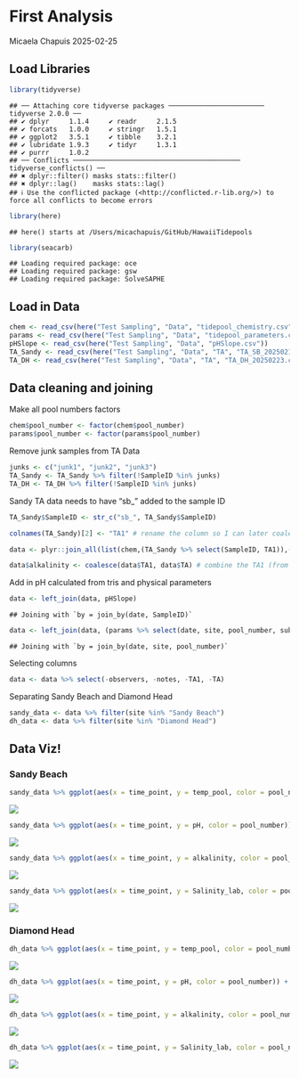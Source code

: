 First Analysis
================
Micaela Chapuis
2025-02-25

## Load Libraries

``` r
library(tidyverse)
```

    ## ── Attaching core tidyverse packages ──────────────────────── tidyverse 2.0.0 ──
    ## ✔ dplyr     1.1.4     ✔ readr     2.1.5
    ## ✔ forcats   1.0.0     ✔ stringr   1.5.1
    ## ✔ ggplot2   3.5.1     ✔ tibble    3.2.1
    ## ✔ lubridate 1.9.3     ✔ tidyr     1.3.1
    ## ✔ purrr     1.0.2     
    ## ── Conflicts ────────────────────────────────────────── tidyverse_conflicts() ──
    ## ✖ dplyr::filter() masks stats::filter()
    ## ✖ dplyr::lag()    masks stats::lag()
    ## ℹ Use the conflicted package (<http://conflicted.r-lib.org/>) to force all conflicts to become errors

``` r
library(here)
```

    ## here() starts at /Users/micachapuis/GitHub/HawaiiTidepools

``` r
library(seacarb)
```

    ## Loading required package: oce
    ## Loading required package: gsw
    ## Loading required package: SolveSAPHE

## Load in Data

``` r
chem <- read_csv(here("Test Sampling", "Data", "tidepool_chemistry.csv"))
params <- read_csv(here("Test Sampling", "Data", "tidepool_parameters.csv"))
pHSlope <- read_csv(here("Test Sampling", "Data", "pHSlope.csv"))
TA_Sandy <- read_csv(here("Test Sampling", "Data", "TA", "TA_SB_20250216.csv"))
TA_DH <- read_csv(here("Test Sampling", "Data", "TA", "TA_DH_20250223.csv"))
```

## Data cleaning and joining

Make all pool numbers factors

``` r
chem$pool_number <- factor(chem$pool_number)
params$pool_number <- factor(params$pool_number)
```

Remove junk samples from TA Data

``` r
junks <- c("junk1", "junk2", "junk3")
TA_Sandy <- TA_Sandy %>% filter(!SampleID %in% junks)
TA_DH <- TA_DH %>% filter(!SampleID %in% junks)
```

Sandy TA data needs to have “sb\_” added to the sample ID

``` r
TA_Sandy$SampleID <- str_c("sb_", TA_Sandy$SampleID)
```

``` r
colnames(TA_Sandy)[2] <- "TA1" # rename the column so I can later coalesce them together

data <- plyr::join_all(list(chem,(TA_Sandy %>% select(SampleID, TA1)),(TA_DH %>% select(SampleID, TA))), by='SampleID', type='left') # join all 3 dfs by sample ID. From the TA dfs pick which columns i want to keep

data$alkalinity <- coalesce(data$TA1, data$TA) # combine the TA1 (from sandy) and TA (from dh) into one alkalinity column
```

Add in pH calculated from tris and physical parameters

``` r
data <- left_join(data, pHSlope)
```

    ## Joining with `by = join_by(date, SampleID)`

``` r
data <- left_join(data, (params %>% select(date, site, pool_number, substrate, perimeter_m, surface_area_m2)))
```

    ## Joining with `by = join_by(date, site, pool_number)`

Selecting columns

``` r
data <- data %>% select(-observers, -notes, -TA1, -TA)
```

Separating Sandy Beach and Diamond Head

``` r
sandy_data <- data %>% filter(site %in% "Sandy Beach") 
dh_data <- data %>% filter(site %in% "Diamond Head")
```

## Data Viz!

### Sandy Beach

``` r
sandy_data %>% ggplot(aes(x = time_point, y = temp_pool, color = pool_number)) + geom_line() + geom_point() + theme_minimal()
```

![](first_analysis_files/figure-gfm/unnamed-chunk-10-1.png)<!-- -->

``` r
sandy_data %>% ggplot(aes(x = time_point, y = pH, color = pool_number)) + geom_line() + geom_point() + theme_minimal()
```

![](first_analysis_files/figure-gfm/unnamed-chunk-11-1.png)<!-- -->

``` r
sandy_data %>% ggplot(aes(x = time_point, y = alkalinity, color = pool_number)) + geom_line() + geom_point() + theme_minimal()
```

![](first_analysis_files/figure-gfm/unnamed-chunk-12-1.png)<!-- -->

``` r
sandy_data %>% ggplot(aes(x = time_point, y = Salinity_lab, color = pool_number)) + geom_line() + geom_point() + theme_minimal()
```

![](first_analysis_files/figure-gfm/unnamed-chunk-13-1.png)<!-- -->

### Diamond Head

``` r
dh_data %>% ggplot(aes(x = time_point, y = temp_pool, color = pool_number)) + geom_line() + geom_point() + theme_minimal()
```

![](first_analysis_files/figure-gfm/unnamed-chunk-14-1.png)<!-- -->

``` r
dh_data %>% ggplot(aes(x = time_point, y = pH, color = pool_number)) + geom_line() + geom_point() + theme_minimal()
```

![](first_analysis_files/figure-gfm/unnamed-chunk-15-1.png)<!-- -->

``` r
dh_data %>% ggplot(aes(x = time_point, y = alkalinity, color = pool_number)) + geom_line() + geom_point() + theme_minimal()
```

![](first_analysis_files/figure-gfm/unnamed-chunk-16-1.png)<!-- -->

``` r
dh_data %>% ggplot(aes(x = time_point, y = Salinity_lab, color = pool_number)) + geom_line() + geom_point() + theme_minimal()
```

![](first_analysis_files/figure-gfm/unnamed-chunk-17-1.png)<!-- -->
